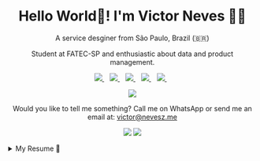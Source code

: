 <h1 align='center'>
  Hello World👋! I'm Victor Neves 👨‍💻
</h1>

<p align ='center'>
  A service desginer from São Paulo, Brazil (🇧🇷)
</p>
<p align ='center'>
  Student at FATEC-SP and enthusiastic about data and product management. 
</p>

<p align='center'>
  <a href="https://api.whatsapp.com/send/?phone=5511930869251">
    <img src="https://img.shields.io/badge/WHATSAPP-%2325D366.svg?&style=for-the-badge&logo=whatsapp&logoColor=white" />    
  </a>&nbsp;&nbsp;
    <a href="https://telegram.me/neveSZme">
    <img src="https://img.shields.io/badge/telegram-D14836?color=2CA5E0&style=for-the-badge&logo=telegram&logoColor=white" />    
  </a>&nbsp;&nbsp;
  <a href="https://www.linkedin.com/in/victor-neves-silva/">
    <img src="https://img.shields.io/badge/linkedin-%230077B5.svg?&style=for-the-badge&logo=linkedin&logoColor=white" />
  </a>&nbsp;&nbsp;
  <a href="https://instagram.com/neveSZ.me">
    <img src="https://img.shields.io/badge/instagram-%23E4405F.svg?&style=for-the-badge&logo=instagram&logoColor=white" />        
  </a>&nbsp;&nbsp;
  <a href="https://www.facebook.com/nevesz.me">
    <img src="https://img.shields.io/badge/facebook-%231877F2.svg?&style=for-the-badge&logo=facebook&logoColor=white" />        
  </a>&nbsp;&nbsp;
</p>

<p align='center'>
  <a href="#"><img src="https://github-readme-stats.vercel.app/api?username=neveSZ&show_icons=true&count_private=true"></a>
</p>

<p align='center'>
  Would you like to tell me something? Call me on WhatsApp or send me an email at: <a href="mailto:victor@nevesz.me">victor@nevesz.me</a>
</p>

<p align='center'>
  <img src="https://img.shields.io/github/followers/neveSZ?label=Followers">
  <img src="https://komarev.com/ghpvc/?username=neveSZ&label=Profile_Visits&color=green">
</p>

<details>
  <summary>My Resume 📃</summary>

## Experience

- 📈 **Investments Service Designer Intern**\
📆 Dec/2020 - Moment\
📍 **Itaú Unibanco**

- 📈 **Partnerships Development Representative**\
📆 Feb/2020 - Oct/2020\
📍 **Provi**

- 📈 **Sales Development Representative**\
📆 May/2019 - Feb/2020\
📍 **NeoAssist**

- 📚 **Teaching Program: Programming Challenges**\
📆 Mar/2016 - Dez/2016\
📍 **IFSP**

## Education

- 📖 **Product Management**\
📆 Nov/2020 - Jan/2021\
📍 **PM3**

- 📖 **TreinaDev - Training Immersion**\
📆 Jul/2020 - Oct/2020\
📍 **Campus Code**

- 📖 **Data Science Bootcamp**\
📆 Jul/2020 - Dec/2020\
📍 **Awari**

- 📖 **Analysis and Systems Development**\
📆 2018 - Moment\
📍 **FATEC-SP: Faculdade de Tecnologia de São Paulo**

- 📖 **Informatics Technician**\
📆 2015 - 2018\
📍 **IFSP: Instituto Federal de Educação Ciência e Tecnologia de São Paulo**

## Certificates
  
- 📜 **Professional Scrum Product Owner I**\
📆 Jul/2021\
📍 **Scrum.org**

- 📜 **Professional Scrum Master I**\
📆 Mar/2021\
📍 **Scrum.org**

- 📜 **CPA-20**\
📆 Mar/2021\
📍 **ANBIMA**

- 📜 **Scrum Fundamentals Certified**\
📆 Oct/2019\
📍 **SCRUMstudy**

</details>
